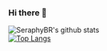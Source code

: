 ### Hi there 👋

<!--
**SeraphyBR/SeraphyBR** is a ✨ _special_ ✨ repository because its `README.md` (this file) appears on your GitHub profile.

Here are some ideas to get you started:

- 🔭 I’m currently working on ...
- 🌱 I’m currently learning ...
- 👯 I’m looking to collaborate on ...
- 🤔 I’m looking for help with ...
- 💬 Ask me about ...
- 📫 How to reach me: ...
- 😄 Pronouns: ...
- ⚡ Fun fact: ...
-->
![SeraphyBR's github stats](https://github-readme-stats.vercel.app/api?username=SeraphyBR&show_icons=true&theme=vue)
<br/>
[![Top Langs](https://github-readme-stats.vercel.app/api/top-langs/?username=SeraphyBR&layout=compact)](https://github.com/anuraghazra/github-readme-stats)

